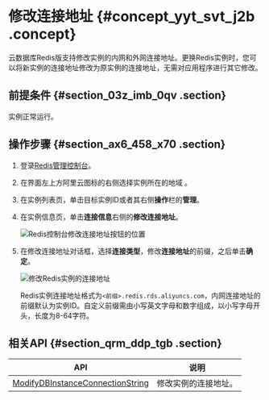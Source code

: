 # 修改连接地址 {#concept_yyt_svt_j2b .concept}

云数据库Redis版支持修改实例的内网和外网连接地址。更换Redis实例时，您可以将新实例的连接地址修改为原实例的连接地址，无需对应用程序进行其它修改。

## 前提条件 {#section_03z_imb_0qv .section}

实例正常运行。

## 操作步骤 {#section_ax6_458_x70 .section}

1.  登录[Redis管理控制台](https://kvstore.console.aliyun.com/)。
2.  在界面左上方阿里云图标的右侧选择实例所在的地域 。
3.  在实例列表页，单击目标实例ID或者其右侧**操作**栏的**管理**。
4.  在实例信息页，单击**连接信息**右侧的**修改连接地址**。

    ![Redis控制台修改连接地址按钮的位置](http://static-aliyun-doc.oss-cn-hangzhou.aliyuncs.com/assets/img/15437/156344199551570_zh-CN.png)

5.  在修改连接地址对话框，选择**连接类型**，修改**连接地址**的前缀，之后单击**确定**。

    ![修改Redis实例的连接地址](http://static-aliyun-doc.oss-cn-hangzhou.aliyuncs.com/assets/img/15437/156344199651576_zh-CN.png)

    Redis实例连接地址格式为`<前缀>.redis.rds.aliyuncs.com`，内网连接地址的前缀默认为实例ID。自定义前缀需由小写英文字母和数字组成，以小写字母开头，长度为8-64字符。


## 相关API {#section_qrm_ddp_tgb .section}

|API|说明|
|---|--|
|[ModifyDBInstanceConnectionString](../../../../cn.zh-CN/API参考/实例管理/ModifyDBInstanceConnectionString.md#)|修改实例的连接地址。|

